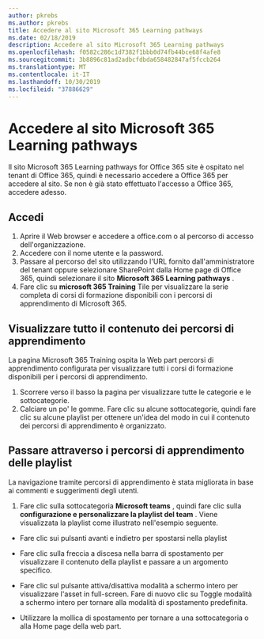 ```yaml
---
author: pkrebs
ms.author: pkrebs
title: Accedere al sito Microsoft 365 Learning pathways
ms.date: 02/18/2019
description: Accedere al sito Microsoft 365 Learning pathways
ms.openlocfilehash: f0582c286c1d7382f1bbb0d74fb44bce68f4afe8
ms.sourcegitcommit: 3b8896c81ad2adbcfdbda658482847af5fccb264
ms.translationtype: MT
ms.contentlocale: it-IT
ms.lasthandoff: 10/30/2019
ms.locfileid: "37886629"
---
```

# <a name="go-to-the-microsoft-365-learning-pathways-site"></a>Accedere al sito Microsoft 365 Learning pathways

Il sito Microsoft 365 Learning pathways for Office 365 site è ospitato nel tenant di Office 365, quindi è necessario accedere a Office 365 per accedere al sito. Se non è già stato effettuato l'accesso a Office 365, accedere adesso. 

## <a name="sign-in"></a>Accedi  

1.  Aprire il Web browser e accedere a office.com o al percorso di accesso dell'organizzazione. 
2.  Accedere con il nome utente e la password.
3.  Passare al percorso del sito utilizzando l'URL fornito dall'amministratore del tenant oppure selezionare SharePoint dalla Home page di Office 365, quindi selezionare il sito **Microsoft 365 Learning pathways** . 
5. Fare clic su **microsoft 365 Training** Tile per visualizzare la serie completa di corsi di formazione disponibili con i percorsi di apprendimento di Microsoft 365. 

## <a name="view-all-the-learning-pathways-content"></a>Visualizzare tutto il contenuto dei percorsi di apprendimento
La pagina Microsoft 365 Training ospita la Web part percorsi di apprendimento configurata per visualizzare tutti i corsi di formazione disponibili per i percorsi di apprendimento. 

1. Scorrere verso il basso la pagina per visualizzare tutte le categorie e le sottocategorie.
2. Calciare un po' le gomme. Fare clic su alcune sottocategorie, quindi fare clic su alcune playlist per ottenere un'idea del modo in cui il contenuto dei percorsi di apprendimento è organizzato. 

## <a name="navigate-through-learning-pathways-playlists"></a>Passare attraverso i percorsi di apprendimento delle playlist
La navigazione tramite percorsi di apprendimento è stata migliorata in base ai commenti e suggerimenti degli utenti. 

1. Fare clic sulla sottocategoria **Microsoft teams** , quindi fare clic sulla **configurazione e personalizzare la playlist del team** . Viene visualizzata la playlist come illustrato nell'esempio seguente.

- Fare clic sui pulsanti avanti e indietro per spostarsi nella playlist
- Fare clic sulla freccia a discesa nella barra di spostamento per visualizzare il contenuto della playlist e passare a un argomento specifico.
- Fare clic sul pulsante attiva/disattiva modalità a schermo intero per visualizzare l'asset in full-screen. Fare di nuovo clic su Toggle modalità a schermo intero per tornare alla modalità di spostamento predefinita.

- Utilizzare la mollica di spostamento per tornare a una sottocategoria o alla Home page della web part.  

